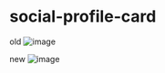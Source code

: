 
# social-profile-card
old
![image](https://github.com/user-attachments/assets/d8d3c4f4-85f0-4e43-89ba-0db4d69ffef4)

new
![image](https://github.com/user-attachments/assets/f832a93d-351f-465d-b46d-88c25e26c59e)
